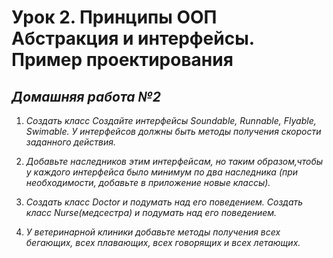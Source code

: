 # **Урок 2. Принципы ООП Абстракция и интерфейсы. Пример проектирования**

## ***Домашняя работа №2***

1. *Создать класс Создайте интерфейсы Soundable, Runnable, Flyable, Swimable. У интерфейсов должны быть
методы получения скорости заданного действия.*

2. *Добавьте наследников этим интерфейсам, но таким образом,чтобы у каждого интерфейса было минимум по два наследника (при необходимости, добавьте в приложение новые классы).*

3. *Создать класс Doctor и подумать над его поведением. Создать класс Nurse(медсестра) и подумать над его поведением.*

4. *У ветеринарной клиники добавьте методы получения всех бегающих, всех плавающих, всех говорящих и всех летающих.*